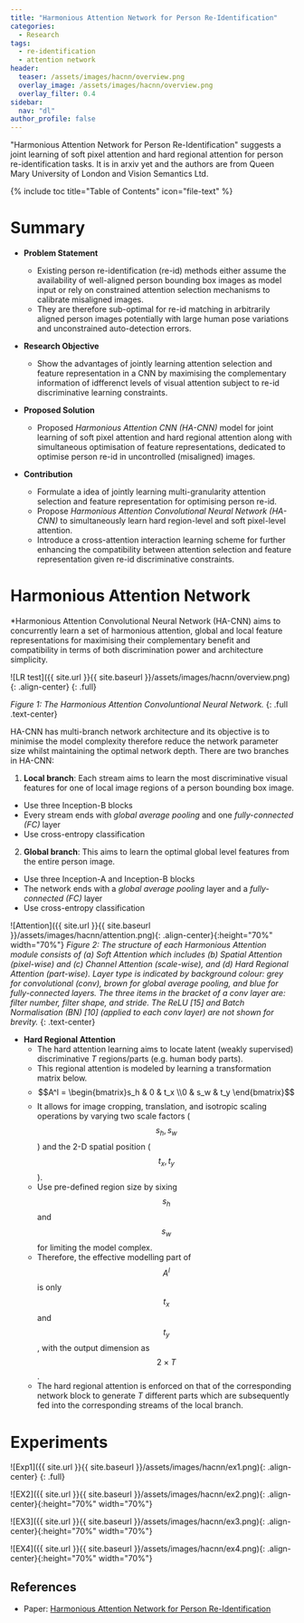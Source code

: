 ```yaml
---
title: "Harmonious Attention Network for Person Re-Identification"
categories:
  - Research
tags:
  - re-identification
  - attention network
header:
  teaser: /assets/images/hacnn/overview.png
  overlay_image: /assets/images/hacnn/overview.png
  overlay_filter: 0.4
sidebar:
  nav: "dl"
author_profile: false
---
```


"Harmonious Attention Network for Person Re-Identification" suggests a joint learning of soft pixel attention and hard regional attention for person re-identification tasks. It is in arxiv yet and the authors are from Queen Mary University of London and Vision Semantics Ltd.

{% include toc title="Table of Contents" icon="file-text" %}

# Summary
- **Problem Statement**
  - Existing person re-identification (re-id) methods either assume the availability of well-aligned person bounding box images as model input or rely on constrained attention selection mechanisms to calibrate misaligned images.
  - They are therefore sub-optimal for re-id matching in arbitrarily aligned person images potentially with large human pose variations and unconstrained auto-detection errors.

- **Research Objective**
  - Show the advantages of jointly learning attention selection and feature representation in a CNN by maximising the complementary information of idfferenct levels of visual attention subject to re-id discriminative learning constraints.

- **Proposed Solution**
  - Proposed *Harmonious Attention CNN (HA-CNN)* model for joint learning of soft pixel attention and hard regional attention along with simultaneous optimisation of feature representations, dedicated to optimise person re-id in uncontrolled (misaligned) images.

- **Contribution**
  - Formulate a idea of jointly learning multi-granularity attention selection and feature representation for optimising person re-id.
  - Propose *Harmonious Attention Convolutional Neural Network (HA-CNN)* to simultaneously learn hard region-level and soft pixel-level attention.
  - Introduce a cross-attention interaction learning scheme for further enhancing the compatibility between attention selection and feature representation given re-id discriminative constraints.

# Harmonious Attention Network
*Harmonious Attention Convolutional Neural Network (HA-CNN) aims to concurrently learn a set of harmonious attention, global and local feature representations for maximising their complementary benefit and compatibility in terms of both discrimination power and architecture simplicity.

![LR test]({{ site.url }}{{ site.baseurl }}/assets/images/hacnn/overview.png){: .align-center}
{: .full}

*Figure 1: The Harmonious Attention Convoluntional Neural Network.*
{: .full .text-center}

HA-CNN has multi-branch network architecture and its objective is to minimise the model complexity therefore reduce the network parameter size whilst maintaining the optimal network depth.
There are two branches in HA-CNN:

1. **Local branch**: Each stream aims to learn the most discriminative visual features for one of local image regions of a person bounding box image.
  - Use three Inception-B blocks
  - Every stream ends with *global average pooling* and one *fully-connected (FC)* layer
  - Use cross-entropy classification

2. **Global branch**: This aims to learn the optimal global level features from the entire person image.
  - Use three Inception-A and Inception-B blocks
  - The network ends with a *global average pooling* layer and a *fully-connected (FC)* layer
  - Use cross-entropy classification

![Attention]({{ site.url }}{{ site.baseurl }}/assets/images/hacnn/attention.png){: .align-center}{:height="70%" width="70%"}
*Figure 2: The structure of each Harmonious Attention module consists of (a) Soft Attention which includes (b) Spatial Attention
(pixel-wise) and (c) Channel Attention (scale-wise), and (d) Hard Regional Attention (part-wise). Layer type is indicated by background colour: grey for convolutional (conv), brown for global average pooling, and blue for fully-connected layers. The three
items in the bracket of a conv layer are: filter number, filter shape, and stride. The ReLU [15] and Batch Normalisation (BN) [10]
(applied to each conv layer) are not shown for brevity.*
{: .text-center}

- **Hard Regional Attention**
  - The hard attention learning aims to locate latent (weakly supervised) discriminative *T* regions/parts (e.g. human body parts).
  - This regional attention is modeled by learning a transformation matrix below.
  - $$A^l = \begin{bmatrix}s_h & 0 & t_x \\0 & s_w & t_y \end{bmatrix}$$
  - It allows for image cropping, translation, and isotropic scaling operations by varying two scale factors ($$s_h, s_w$$) and the 2-D spatial position ($$t_x, t_y$$).
  - Use pre-defined region size by sixing $$s_h$$ and $$s_w$$ for limiting the model complex.
  - Therefore, the effective modelling part of $$A^l$$ is only $$t_x$$ and $$t_y$$, with the output dimension as $$2 \times T$$.
  - The hard regional attention is enforced on that of the corresponding network block to generate *T* different parts which are subsequently fed into the corresponding streams of the local branch.

# Experiments

![Exp1]({{ site.url }}{{ site.baseurl }}/assets/images/hacnn/ex1.png){: .align-center}
{: .full}

![EX2]({{ site.url }}{{ site.baseurl }}/assets/images/hacnn/ex2.png){: .align-center}{:height="70%" width="70%"}

![EX3]({{ site.url }}{{ site.baseurl }}/assets/images/hacnn/ex3.png){: .align-center}{:height="70%" width="70%"}

![EX4]({{ site.url }}{{ site.baseurl }}/assets/images/hacnn/ex4.png){: .align-center}{:height="70%" width="70%"}

## References
- Paper: [Harmonious Attention Network for Person Re-Identification](https://arxiv.org/pdf/1802.08122.pdf)